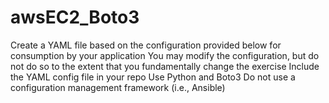 # awsEC2_Boto3
Create a YAML file based on the configuration provided below for consumption by your application
You may modify the configuration, but do not do so to the extent that you fundamentally change the exercise
Include the YAML config file in your repo
Use Python and Boto3
Do not use a configuration management framework (i.e., Ansible)

